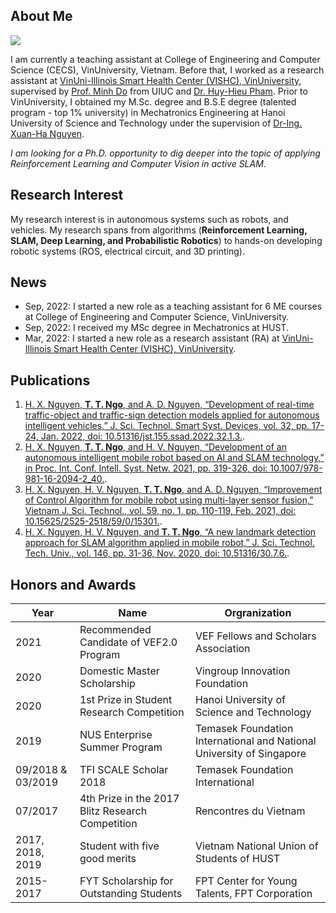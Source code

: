 ## About Me

<img class="profile-picture" src="TungNgo-ava.jpg">

I am currently a teaching assistant at College of Engineering and Computer Science (CECS), VinUniversity, Vietnam. Before that, I worked as a research assistant at [VinUni-Illinois Smart Health Center (VISHC), VinUniversity](https://smarthealth.vinuni.edu.vn/), supervised by [Prof. Minh Do](https://minhdo.ece.illinois.edu/) from UIUC and [Dr. Huy-Hieu Pham](https://huyhieupham.github.io/). Prior to VinUniversity, I obtained my M.Sc. degree and B.S.E degree (talented program - top 1% university) in Mechatronics Engineering at Hanoi University of Science and Technology under the supervision of [Dr-Ing. Xuan-Ha Nguyen](https://scholar.google.com/citations?user=FO_xu-8AAAAJ&hl=en&oi=ao).

*I am looking for a Ph.D. opportunity to dig deeper into the topic of applying Reinforcement Learning and Computer Vision in active SLAM*.

## Research Interest

My research interest is in autonomous systems such as robots, and vehicles. My research spans from algorithms (**Reinforcement Learning, SLAM, Deep Learning, and Probabilistic Robotics**) to hands-on developing robotic systems (ROS, electrical circuit, and 3D printing).

## News

- Sep, 2022: I started a new role as a teaching assistant for 6 ME courses at College of Engineering and Computer Science, VinUniversity.
- Sep, 2022: I received my MSc degree in Mechatronics at HUST.
- Mar, 2022: I started a new role as a research assistant (RA) at [VinUni-Illinois Smart Health Center (VISHC), VinUniversity](https://smarthealth.vinuni.edu.vn/).
                            <!-- <li> <b>Jan, 2022</b>: Our paper was published at Journal of Science and Technology: Smart Systems and Devices (JST: SSaD).</li>
                            <li> <b>May, 2021</b>: Our paper was published at International Conference on Intelligent Systems and Networks 2021 (ICISN 2021).</li>
                            <li> <b>Jan, 2021</b>: Our paper was published at Vietnam Journal of Science and Technology.</li>
                            <li> <b>Nov, 2020</b>: Our paper was published at Journal of Science and Technology - Technical Universities. </li>
                            <li> <b>Oct, 2020</b>: I was granted the Domestic Master Scholarship (full tuition fee and stipend) by <a target="_blank" href="https://vinif.org/en/">Vingroup Innovation Foundation (VINIF)</a> for my MSc degree at HUST.</li>
                            <li> <b>Aug, 2020</b>: I received my bachelor degree (Talented program) in Mechatronics at HUST.</li>
                            <li> <b>Jun, 2020</b>: My team won the First Prize in Student Research Competition at HUST.</li>
                            <li> <b>Jul, 2019</b>: I was one of 12 representatives of Vietnam to participate in <a target="_blank" href="https://enterprise.nus.edu.sg/education-programmes/summer-programme/">NUSSP19</a> at National University of Singapore.</li>
                            <li> <b>Sep, 2018</b>: I was one of 25 representatives of HUST to participate in the TFISCALE exchange program in Singapore.</li>
                            <li> <b>Jul, 2017</b>: I won the 4th Prize in the 2017 Blitz Research Competition at <a target="_blank" href="https://www.truonghekhoahoc.com/truonghe2017/"> Vietnam Summer School of Science</a>.</li> -->

## Publications

1. [H. X. Nguyen, **T. T. Ngo**, and A. D. Nguyen, “Development of real-time traffic-object and traffic-sign detection models applied for autonomous intelligent vehicles,” J. Sci. Technol. Smart Syst. Devices, vol. 32, pp. 17-24, Jan. 2022, doi: 10.51316/jst.155.ssad.2022.32.1.3.](https://jst.hust.edu.vn/journals/jst.155.ssad.2022.32.1.3).
2. [H. X. Nguyen, **T. T. Ngo**, and H. V. Nguyen, “Development of an autonomous intelligent mobile robot based on AI and SLAM technology,” in Proc. Int. Conf. Intell. Syst. Netw. 2021, pp. 319-326, doi: 10.1007/978-981-16-2094-2_40.](https://link.springer.com/chapter/10.1007/978-981-16-2094-2_40).
3. [H. X. Nguyen, H. V. Nguyen, **T. T. Ngo**, and A. D. Nguyen, “Improvement of Control Algorithm for mobile robot using multi-layer sensor fusion,” Vietnam J. Sci. Technol., vol. 59, no. 1, pp. 110-119, Feb. 2021, doi: 10.15625/2525-2518/59/0/15301.](https://vjs.ac.vn/index.php/jst/article/view/15301).
4. [H. X. Nguyen, H. V. Nguyen, and **T. T. Ngo**, “A new landmark detection approach for SLAM algorithm applied in mobile robot,” J. Sci. Technol. Tech. Univ., vol. 146, pp. 31-36, Nov. 2020, doi: 10.51316/30.7.6.](https://jst.hust.edu.vn/journals/30.7.6). 


## Honors and Awards

Year | Name | Orgranization
-----|-------|--------
2021 | Recommended Candidate of VEF2.0 Program  | VEF Fellows and Scholars Association
2020 | Domestic Master Scholarship | Vingroup Innovation Foundation
2020 | 1st Prize in Student Research Competition | Hanoi University of Science and Technology
2019 | NUS Enterprise Summer Program | Temasek Foundation International and National University of Singapore
09/2018 & 03/2019 | TFI SCALE Scholar 2018 | Temasek Foundation International
07/2017 | 4th Prize in the 2017 Blitz Research Competition | Rencontres du Vietnam
2017, 2018, 2019 | Student with five good merits | Vietnam National Union of Students of HUST
2015-2017 | FYT Scholarship for Outstanding Students | FPT Center for Young Talents, FPT Corporation

